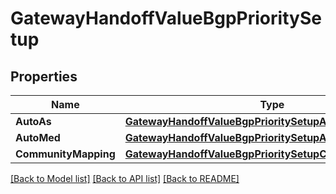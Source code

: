 # GatewayHandoffValueBgpPrioritySetup

## Properties

Name | Type | Description | Notes
------------ | ------------- | ------------- | -------------
**AutoAs** | [**GatewayHandoffValueBgpPrioritySetupAutoAs**](gateway_handoff_value_bgp_priority_setup_auto_as.md) |  | [optional] 
**AutoMed** | [**GatewayHandoffValueBgpPrioritySetupAutoMed**](gateway_handoff_value_bgp_priority_setup_auto_med.md) |  | [optional] 
**CommunityMapping** | [**GatewayHandoffValueBgpPrioritySetupCommunityMapping**](gateway_handoff_value_bgpPrioritySetup_communityMapping.md) |  | [optional] 

[[Back to Model list]](../README.md#documentation-for-models) [[Back to API list]](../README.md#documentation-for-api-endpoints) [[Back to README]](../README.md)


